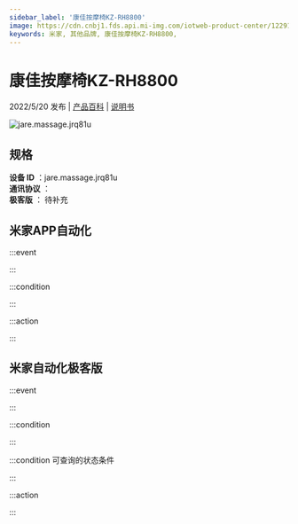 ```yaml
---
sidebar_label: '康佳按摩椅KZ-RH8800'
image: https://cdn.cnbj1.fds.api.mi-img.com/iotweb-product-center/12291a5c8579a4a6fdb150030d47e571_1646884749384.png?GalaxyAccessKeyId=AKVGLQWBOVIRQ3XLEW&Expires=9223372036854775807&Signature=J+jXwR5RWdCY6MXgmxNJfYn5F94=
keywords: 米家, 其他品牌, 康佳按摩椅KZ-RH8800, 
---
```

# 康佳按摩椅KZ-RH8800

2022/5/20 发布 | [产品百科](https://home.mi.com/webapp/content/baike/product/index.html?model=jare.massage.jrq81u/) | [说明书](https://home.mi.com/views/introduction.html?model=jare.massage.jrq81u&region=cn)

![jare.massage.jrq81u](https://cdn.cnbj1.fds.api.mi-img.com/iotweb-product-center/12291a5c8579a4a6fdb150030d47e571_1646884749384.png?GalaxyAccessKeyId=AKVGLQWBOVIRQ3XLEW&Expires=9223372036854775807&Signature=J+jXwR5RWdCY6MXgmxNJfYn5F94=)

## 规格  
> 
**设备 ID** ：jare.massage.jrq81u  
**通讯协议** ：  
**极客版**  ： 待补充 


## 米家APP自动化  

:::event  

:::

:::condition  

:::

:::action   

:::

## 米家自动化极客版  

:::event  

:::

:::condition  

:::

:::condition 可查询的状态条件  

:::

:::action  

:::

        

